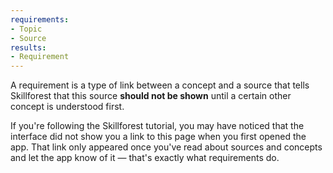 ```yaml
---
requirements:
- Topic
- Source
results:
- Requirement
---
```


A requirement is a type of link between a concept and a source that tells Skillforest that this source **should not be shown** until a certain other concept is understood first.

If you're following the Skillforest tutorial, you may have noticed that the interface did not show you a link to this page when you first opened the app. That link only appeared once you've read about sources and concepts and let the app know of it — that's exactly what requirements do.
